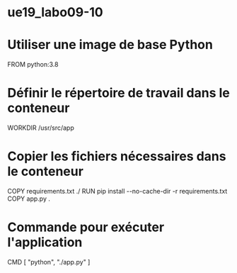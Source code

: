 # ue19_labo09-10


# Utiliser une image de base Python
FROM python:3.8

# Définir le répertoire de travail dans le conteneur
WORKDIR /usr/src/app

# Copier les fichiers nécessaires dans le conteneur
COPY requirements.txt ./
RUN pip install --no-cache-dir -r requirements.txt
COPY app.py .

# Commande pour exécuter l'application
CMD [ "python", "./app.py" ]
